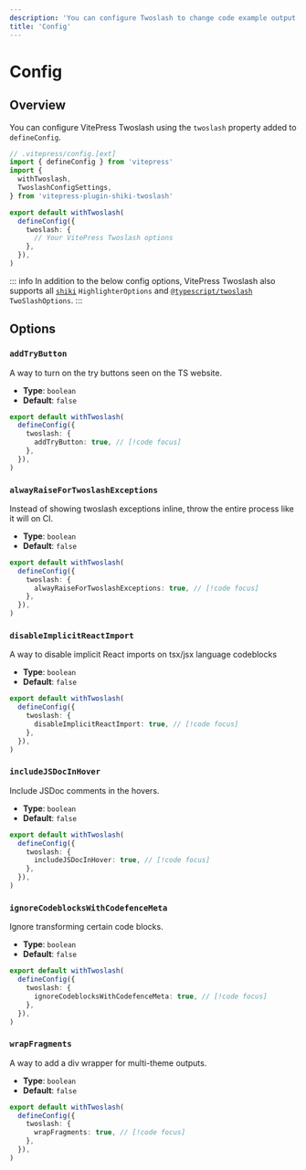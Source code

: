 ```yaml
---
description: 'You can configure Twoslash to change code example output.'
title: 'Config'
---
```


# Config

## Overview

You can configure VitePress Twoslash using the `twoslash` property added to `defineConfig`.

```ts twoslash
// .vitepress/config.[ext]
import { defineConfig } from 'vitepress'
import {
  withTwoslash,
  TwoslashConfigSettings,
} from 'vitepress-plugin-shiki-twoslash'

export default withTwoslash(
  defineConfig({
    twoslash: {
      // Your VitePress Twoslash options
    },
  }),
)
```

::: info
In addition to the below config options, VitePress Twoslash also supports all [`shiki`](https://github.com/shikijs/shiki) `HighlighterOptions` and [`@typescript/twoslash`](https://github.com/microsoft/TypeScript-Website/tree/v2/packages/ts-twoslasher) `TwoSlashOptions`.
:::

## Options

### `addTryButton`

A way to turn on the try buttons seen on the TS website.

- **Type**: `boolean`
- **Default**: `false`

```ts
export default withTwoslash(
  defineConfig({
    twoslash: {
      addTryButton: true, // [!code focus]
    },
  }),
)
```

### `alwayRaiseForTwoslashExceptions`

Instead of showing twoslash exceptions inline, throw the entire process like it will on CI.

- **Type**: `boolean`
- **Default**: `false`

```ts
export default withTwoslash(
  defineConfig({
    twoslash: {
      alwayRaiseForTwoslashExceptions: true, // [!code focus]
    },
  }),
)
```

### `disableImplicitReactImport`

A way to disable implicit React imports on tsx/jsx language codeblocks

- **Type**: `boolean`
- **Default**: `false`

```ts
export default withTwoslash(
  defineConfig({
    twoslash: {
      disableImplicitReactImport: true, // [!code focus]
    },
  }),
)
```

### `includeJSDocInHover`

Include JSDoc comments in the hovers.

- **Type**: `boolean`
- **Default**: `false`

```ts
export default withTwoslash(
  defineConfig({
    twoslash: {
      includeJSDocInHover: true, // [!code focus]
    },
  }),
)
```

### `ignoreCodeblocksWithCodefenceMeta`

Ignore transforming certain code blocks.

- **Type**: `boolean`
- **Default**: `false`

```ts
export default withTwoslash(
  defineConfig({
    twoslash: {
      ignoreCodeblocksWithCodefenceMeta: true, // [!code focus]
    },
  }),
)
```

### `wrapFragments`

A way to add a div wrapper for multi-theme outputs.

- **Type**: `boolean`
- **Default**: `false`

```ts
export default withTwoslash(
  defineConfig({
    twoslash: {
      wrapFragments: true, // [!code focus]
    },
  }),
)
```
